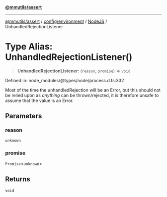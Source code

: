 [**@mmutils/assert**](../../../../../README.md)

***

[@mmutils/assert](../../../../../modules.md) / [config/environment](../../../README.md) / [NodeJS](../README.md) / UnhandledRejectionListener

# Type Alias: UnhandledRejectionListener()

> **UnhandledRejectionListener**: (`reason`, `promise`) => `void`

Defined in: node\_modules/@types/node/process.d.ts:332

Most of the time the unhandledRejection will be an Error, but this should not be relied upon
as *anything* can be thrown/rejected, it is therefore unsafe to assume that the value is an Error.

## Parameters

### reason

`unknown`

### promise

`Promise`\<`unknown`\>

## Returns

`void`
